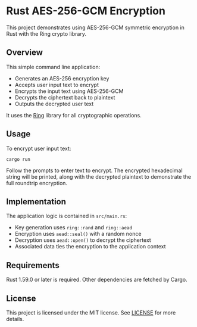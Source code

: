 # Rust AES-256-GCM Encryption

This project demonstrates using AES-256-GCM symmetric encryption in Rust with the Ring crypto library.

## Overview

This simple command line application: 

- Generates an AES-256 encryption key
- Accepts user input text to encrypt
- Encrypts the input text using AES-256-GCM 
- Decrypts the ciphertext back to plaintext
- Outputs the decrypted user text

It uses the [Ring](https://github.com/briansmith/ring) library for all cryptographic operations.

## Usage

To encrypt user input text:

```
cargo run
```

Follow the prompts to enter text to encrypt. The encrypted hexadecimal string will be printed, along with the decrypted plaintext to demonstrate the full roundtrip encryption.

## Implementation

The application logic is contained in `src/main.rs`:

- Key generation uses `ring::rand` and `ring::aead`
- Encryption uses `aead::seal()` with a random nonce
- Decryption uses `aead::open()` to decrypt the ciphertext
- Associated data ties the encryption to the application context

## Requirements

Rust 1.59.0 or later is required. Other dependencies are fetched by Cargo.

## License

This project is licensed under the MIT license. See [LICENSE](LICENSE) for more details.